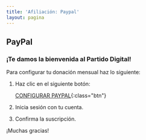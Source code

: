 ```yaml
---
title: 'Afiliación: Paypal'
layout: pagina
---
```


## PayPal

### ¡Te damos la bienvenida al Partido Digital!

Para configurar tu donación mensual haz lo siguiente:

1. Haz clic en el siguiente botón:

    [CONFIGURAR PAYPAL](https://www.paypal.com/cgi-bin/webscr?cmd=_s-xclick&hosted_button_id=Y83L6WHM2YNYY){:class="btn"}

2. Inicia sesión con tu cuenta.
3. Confirma la suscripción.

¡Muchas gracias!